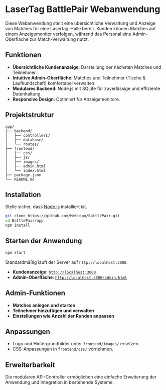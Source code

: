 # LaserTag BattlePair Webanwendung

Diese Webanwendung stellt eine übersichtliche Verwaltung und Anzeige von Matches für eine Lasertag-Halle bereit. Kunden können Matches auf einem Anzeigemonitor verfolgen, während das Personal eine Admin-Oberfläche zur Match-Verwaltung nutzt.

## Funktionen

- **Übersichtliche Kundenanzeige**: Darstellung der nächsten Matches und Teilnehmer.
- **Intuitive Admin-Oberfläche**: Matches und Teilnehmer (Tische & Laufkundschaft) komfortabel verwalten.
- **Modulares Backend**: Node.js mit SQLite für zuverlässige und effiziente Datenhaltung.
- **Responsive Design**: Optimiert für Anzeigemonitore.

## Projektstruktur

```
app/
├── backend/
│   ├── controllers/
│   ├── database/
│   └── routes/
├── frontend/
│   ├── css/
│   ├── js/
│   ├── images/
│   ├── admin.html
│   └── index.html
├── package.json
└── README.md
```

## Installation

Stelle sicher, dass [Node.js](https://nodejs.org/) installiert ist.

```bash
git clone https://github.com/Metropo/BattlePair.git
cd BattlePair/app
npm install
```

## Starten der Anwendung

```bash
npm start
```

Standardmäßig läuft der Server auf `http://localhost:3000`.

- **Kundenanzeige**: [`http://localhost:3000`](http://localhost:3000)
- **Admin-Oberfläche**: [`http://localhost:3000/admin.html`](http://localhost:3000/admin.html)

## Admin-Funktionen

- **Matches anlegen und starten**
- **Teilnehmer hinzufügen und verwalten**
- **Einstellungen wie Anzahl der Runden anpassen**

## Anpassungen

- Logo und Hintergrundbilder unter `frontend/images/` ersetzen.
- CSS-Anpassungen in `frontend/css/` vornehmen.

## Erweiterbarkeit

Die modularen API-Controller ermöglichen eine einfache Erweiterung der Anwendung und Integration in bestehende Systeme.
